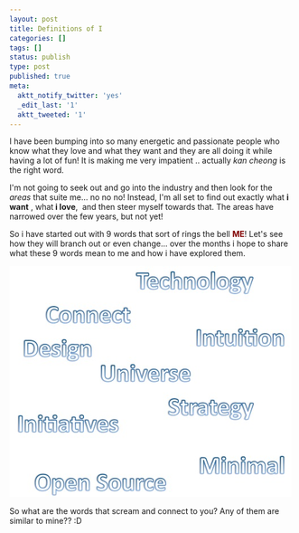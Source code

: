 ```yaml
---
layout: post
title: Definitions of I
categories: []
tags: []
status: publish
type: post
published: true
meta:
  aktt_notify_twitter: 'yes'
  _edit_last: '1'
  aktt_tweeted: '1'
---
```

I have been bumping into so many energetic and passionate people who know what they love and what they want and they are all doing it while having a lot of fun! It is making me very impatient .. actually <em>kan cheong</em> is the right word.

I'm not going to seek out and go into the industry and then look for the <em>areas</em> that suite me... no no no! Instead, I'm all set to find out exactly what <strong>i want</strong> , what<strong> i love</strong>,  and then steer myself towards that. The areas have narrowed over the few years, but not yet!

So i have started out with 9 words that sort of rings the bell <span style="color: #800000;"><strong>ME</strong></span>! Let's see how they will branch out or even change... over the months i hope to share what these 9 words mean to me and how i have explored them.

<img class="aligncenter size-full wp-image-478" src="/img/Screen-shot-2009-11-28-at-PM-01.37.46.jpg" alt="" />

So what are the words that scream and connect to you? Any of them are similar to mine?? :D
